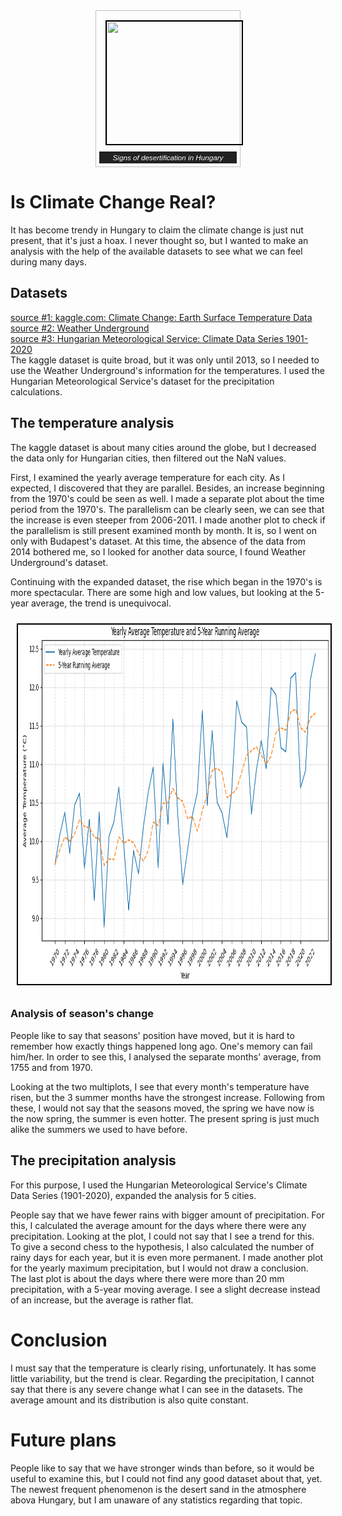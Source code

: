 <center><figure><img src="https://qph.cf2.quoracdn.net/main-qimg-fb354b6f12289efbd4e41d595820f13a-lq" style="width: 400px; height: 200px; float: right; margin: 10px; border: 2px solid #000; box-sizing: border-box;">
<figcaption>Signs of desertification in Hungary</figcaption>
</figure></center>

# Is Climate Change Real?
It has become trendy in Hungary to claim the climate change is just nut present, that it's just a hoax.
I never thought so, but I wanted to make an analysis with the help of the available datasets to see what we can feel during many days.

## Datasets
<a href='https://www.kaggle.com/datasets/berkeleyearth/climate-change-earth-surface-temperature-data'>source #1: kaggle.com: Climate Change: Earth Surface Temperature Data</a>  
<a href='https://www.wunderground.com/history/monthly/hu/budapest/LHBP/date/2013-1'>source #2: Weather Underground</a>  
<a href='https://www.met.hu/en/eghajlat/magyarorszag_eghajlata/eghajlati_adatsorok/'>source #3: Hungarian Meteorological Service: Climate Data Series 1901-2020</a>  
The kaggle dataset is quite broad, but it was only until 2013, so I needed to use the Weather Underground's information for the temperatures.
I used the Hungarian Meteorological Service's dataset for the precipitation calculations.

## The temperature analysis
The kaggle dataset is about many cities around the globe, but I decreased the data only for Hungarian cities, then filtered out the NaN values.

First, I examined the yearly average temperature for each city. As I expected, I discovered that they are parallel. Besides, an increase beginning from the 1970's could be seen as well.
I made a separate plot about the time period from the 1970's. The parallelism can be clearly seen, we can see that the increase is even steeper from 2006-2011.
I made another plot to check if the parallelism is still present examined month by month. It is, so I went on only with Budapest's dataset. At this time, the absence of the data from 2014 bothered me, so I looked for another data source, I found Weather Underground's dataset.

Continuing with the expanded dataset, the rise which began in the 1970's is more spectacular. There are some high and low values, but looking at the 5-year average, the trend is unequivocal.  

<center><img src="illustration.png" style="width: 993px; height: 579px; margin: 10px; border: 2px solid #000; box-sizing: border-box;"></center>
  
### Analysis of season's change
People like to say that seasons' position have moved, but it is hard to remember how exactly things happened long ago. One's memory can fail him/her.
In order to see this, I analysed the separate months' average, from 1755 and from 1970.

Looking at the two multiplots, I see that every month's temperature have risen, but the 3 summer months have the strongest increase.
Following from these, I would not say that the seasons moved, the spring we have now is the now spring, the summer is even hotter. The present spring is just much alike the summers we used to have before.

## The precipitation analysis
For this purpose, I used the Hungarian Meteorological Service's Climate Data Series (1901-2020), expanded the analysis for 5 cities.

People say that we have fewer rains with bigger amount of precipitation. For this, I calculated the average amount for the days where there were any precipitation. Looking at the plot, I could not say that I see a trend for this.
To give a second chess to the hypothesis, I also calculated the number of rainy days for each year, but it is even more permanent.
I made another plot for the yearly maximum precipitation, but I would not draw a conclusion.
The last plot is about the days where there were more than 20 mm precipitation, with a 5-year moving average. I see a slight decrease instead of an increase, but the average is rather flat.

# Conclusion
I must say that the temperature is clearly rising, unfortunately. It has some little variability, but the trend is clear.
Regarding the precipitation, I cannot say that there is any severe change what I can see in the datasets. The average amount and its distribution is also quite constant.

# Future plans
People like to say that we have stronger winds than before, so it would be useful to examine this, but I could not find any good dataset about that, yet.
The newest frequent phenomenon is the desert sand in the atmosphere abova Hungary, but I am unaware of any statistics regarding that topic.

<style>
figure {
  border: thin #c0c0c0 solid;
  display: flex;
  flex-flow: column;
  padding: 5px;
  max-width: 220px;
  margin: auto;
}

figcaption {
  background-color: #222;
  color: #fff;
  font: italic smaller sans-serif;
  padding: 3px;
  text-align: center;
}
</style>
